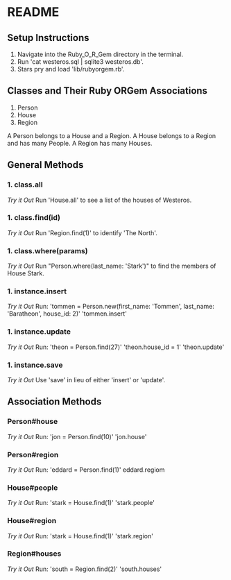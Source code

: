 # README

## Setup Instructions

1. Navigate into the Ruby_O_R_Gem directory in the terminal.
1. Run 'cat westeros.sql | sqlite3 westeros.db'.
1. Stars pry and load 'lib/rubyorgem.rb'.

## Classes and Their Ruby ORGem Associations

1. Person
1. House
1. Region

A Person belongs to a House and a Region.
A House belongs to a Region and has many People.
A Region has many Houses.

## General Methods

### 1. class.all
*Try it Out*
Run 'House.all' to see a list of the houses of Westeros.

### 1. class.find(id)
*Try it Out*
Run 'Region.find(1)' to identify 'The North'.

### 1. class.where(params)
*Try it Out*
Run "Person.where(last_name: 'Stark')" to find the members of House Stark.

### 1. instance.insert
*Try it Out*
Run:
'tommen = Person.new(first_name: 'Tommen', last_name: 'Baratheon', house_id: 2)'
'tommen.insert'

### 1. instance.update
*Try it Out*
Run:
'theon = Person.find(27)'
'theon.house_id = 1'
'theon.update'

### 1. instance.save
*Try it Out*
Use 'save' in lieu of either 'insert' or 'update'.

## Association Methods

### Person#house
*Try it Out*
Run:
'jon = Person.find(10)'
'jon.house'

### Person#region
*Try it Out*
Run:
'eddard = Person.find(1)'
eddard.regiom

### House#people
*Try it Out*
Run:
'stark = House.find(1)'
'stark.people'


### House#region
*Try it Out*
Run:
'stark = House.find(1)'
'stark.region'

### Region#houses
*Try it Out*
Run:
'south = Region.find(2)'
'south.houses'
